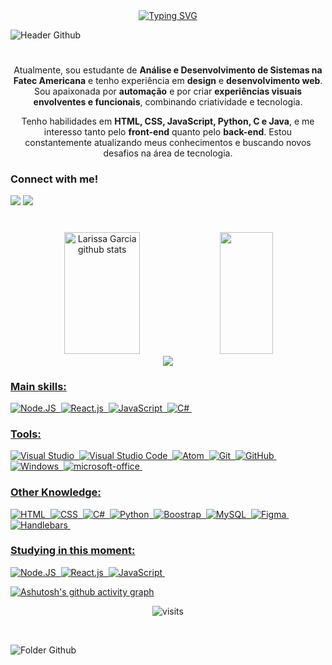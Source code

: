 <div align="center">
  <a href="https://git.io/typing-svg">
    <img src="https://readme-typing-svg.demolab.com?font=Fira+Code&weight=900&size=22&pause=1000&color=b8a88b&center=true&vCenter=true&random=false&width=524&lines=%E2%8A%B9+Welcome+to+my+profile!+%E0%B4%A6%E0%B5%8D%E0%B4%A6%E0%B4%BF(%CB%B5+%E2%80%A2%CC%80+%E1%B4%97+-+%CB%B5+)+%E2%8A%B9" alt="Typing SVG">
  </a>
</div>

![Header Github](https://imgur.com/At6fuLV.png)


#
<div align="center">

  
Atualmente, sou estudante de **Análise e Desenvolvimento de Sistemas na Fatec Americana** e tenho experiência em **design** e **desenvolvimento web**. Sou apaixonada por **automação** e por criar **experiências visuais envolventes e funcionais**, combinando criatividade e tecnologia.  

Tenho habilidades em **HTML, CSS, JavaScript, Python, C e Java**, e me interesso tanto pelo **front-end** quanto pelo **back-end**. Estou constantemente atualizando meus conhecimentos e buscando novos desafios na área de tecnologia.
</div>

<h3 align="left">Connect with me!</h3>
<div>
<a href="https://www.linkedin.com/in/larissa-garcia-nunes-de-oliveira-9ba17a329/" target="_blank"><img loading="lazy" src="https://img.shields.io/badge/-LinkedIn-ad976d?style=for-the-badge&logo=linkedin&logoColor=ffffff" target="_blank"></a>  
<a href = "mailto:eu.larissa.garcia.oliveira@gmail.com"><img loading="lazy" src="https://img.shields.io/badge/Gmail-ad976d?style=for-the-badge&logo=gmail&logoColor=ffffff" target="_blank"></a>
</div>


#

<img align="center" alt="" src="https://imgur.com/QiNg6uQ.png">


 



<div align="center">  
  <img width="49%" height="195px" src="https://github-readme-stats.vercel.app/api?username=EularissaGarcia&show_icons=true&count_private=true&hide_border=true&title_color=3557a4&icon_color=b8a88b&text_color=c9d1d9&bg_color=0d1117" alt="Larissa Garcia github stats"/> 
  <img width="41%" height="195px" src="https://github-readme-stats.vercel.app/api/top-langs/?username=EularissaGarcia&layout=compact&hide_border=true&title_color=3557a4&text_color=b8a88b&bg_color=0d1117" />
</div>

<div align="center">  
<a href="https://www.instagram.com/mthalvarez_/" target="_blank"><img src="https://img.shields.io/badge/-Instagram-%23E4405F?style=for-the-badge&logo=instagram&logoColor=white"</a>
</div> 
 
### Main skills:
![Node.JS](https://img.shields.io/badge/-Node.JS-0D1117?style=for-the-badge&logo=node.js&labelColor=0D1117&textColor=0D1117)&nbsp;
![React.js](https://img.shields.io/badge/-React.js-0D1117?style=for-the-badge&logo=react&labelColor=0D1117)&nbsp;
![JavaScript](https://img.shields.io/badge/-JavaScript-0D1117?style=for-the-badge&logo=javascript&labelColor=0D1117&textColor=0D1117)&nbsp;
![C#](https://img.shields.io/badge/-cSharp-0D1117?style=for-the-badge&logo=csharp&logoColor=purple&labelColor=0D1117)&nbsp; 
 
### Tools:
![Visual Studio](https://img.shields.io/badge/-Visual%20Studio-0D1117?style=for-the-badge&logo=visual-studio&logoColor=C8A2C8&labelColor=0D1117)&nbsp;
![Visual Studio Code](https://img.shields.io/badge/-Visual%20Studio%20Code-0D1117?style=for-the-badge&logo=visual-studio-code&logoColor=0D1117&labelColor=0D1117)&nbsp;
![Atom](https://img.shields.io/badge/-atom-0D1117?style=for-the-badge&logo=atom&logoColor=90ee90&labelColor=0D1117)&nbsp;
![Git](https://img.shields.io/badge/-Git-0D1117?style=for-the-badge&logo=git&labelColor=0D1117)&nbsp;
![GitHub](https://img.shields.io/badge/-GitHub-0D1117?style=for-the-badge&logo=github&labelColor=0D1117)&nbsp;
![Windows](https://img.shields.io/badge/-Windows-0D1117?style=for-the-badge&logo=windows&labelColor=0D1117)&nbsp;
![microsoft-office](https://img.shields.io/badge/-microsoft_office-0D1117?style=for-the-badge&logo=microsoft-office&labelColor=0D1117)&nbsp;
 
### Other Knowledge:
![HTML](https://img.shields.io/badge/-HTML-0D1117?style=for-the-badge&logo=html5&labelColor=0D1117)&nbsp;
![CSS](https://img.shields.io/badge/-CSS-0D1117?style=for-the-badge&logo=CSS3&logoColor=1572B6&labelColor=0D1117)&nbsp;
![C#](https://img.shields.io/badge/-cSharp-0D1117?style=for-the-badge&logo=csharp&logoColor=purple&labelColor=0D1117)&nbsp; 
![Python](https://img.shields.io/badge/-python-0D1117?style=for-the-badge&logo=python&logoColor=1572B6&labelColor=0D1117)&nbsp;
![Boostrap](https://img.shields.io/badge/-boostrap-0D1117?style=for-the-badge&logo=bootstrap&labelColor=0D1117)&nbsp;
![MySQL](https://img.shields.io/badge/-mysql-0D1117?style=for-the-badge&logo=mysql&labelColor=0D1117)&nbsp;
![Figma](https://img.shields.io/badge/-figma-0D1117?style=for-the-badge&logo=figma&labelColor=0D1117)&nbsp;
![Handlebars](https://img.shields.io/badge/-handlebars-0D1117?style=for-the-badge&logo=handlebars&labelColor=0D1117)&nbsp;
 
### Studying in this moment:
![Node.JS](https://img.shields.io/badge/-Node.JS-0D1117?style=for-the-badge&logo=node.js&labelColor=0D1117&textColor=0D1117)&nbsp;
![React.js](https://img.shields.io/badge/-React.js-0D1117?style=for-the-badge&logo=react&labelColor=0D1117)&nbsp;
![JavaScript](https://img.shields.io/badge/-JavaScript-0D1117?style=for-the-badge&logo=javascript&labelColor=0D1117&textColor=0D1117)&nbsp;

 [![Ashutosh's github activity graph](https://github-readme-activity-graph.vercel.app/graph?username=eularissagarcia&bg_color=15203b&color=FFFFFFa4&line=ccc4b6&point=b8a88b&area=true&hide_border=true)](https://github.com/ashutosh00710/github-readme-activity-graph)

<div align="center">
  
<p align="center"><img align="center" src="https://visit-counter.vercel.app/counter.png?page=https%3A%2F%2Fgithub.com%2FeuLarissaGarica&s=47&c=c5aa7d&bg=00000000&no=3&ff=digi&tb=Visitantes%3A+%7C++&ta=++%7C" alt="visits"></p> 
<br></div>



![Folder Github](https://imgur.com/XjXiy63.png)


